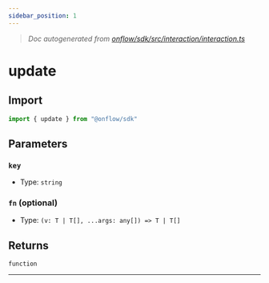 ```yaml
---
sidebar_position: 1
---
```


> _Doc autogenerated from [onflow/sdk/src/interaction/interaction.ts](https://github.com/onflow/fcl-js/tree/master/packages/sdk/src/interaction/interaction.ts)_

# update


## Import

```typescript
import { update } from "@onflow/sdk"
```


## Parameters

### `key` 
- Type: `string`


### `fn` (optional)
- Type: `(v: T | T[], ...args: any[]) => T | T[]`



## Returns

`function`


---